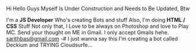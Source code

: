 Hi Hello Guys Myself Is Under Construction and Needs to Be Updated, Btw

I'm a **JS Developer** Who's creating Bots and stuff
Also, I'm doing **HTML / CSS** Stuff 
Not only that, I Love to be always on Photoshop and love to Play MC. Send your thought on ME in Gmail. I only accept Gmails hehe. sarithbas@gmail.com
-# I just wanna say this I'm creating a bot called Deckium and TRYING Cloudsurfe...

